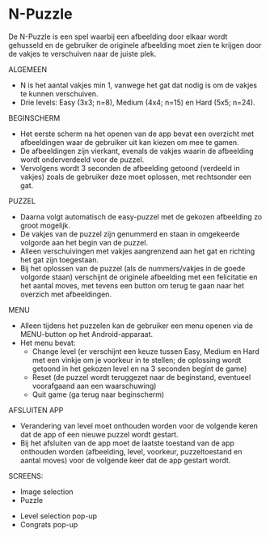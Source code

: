 N-Puzzle
========

De N-Puzzle is een spel waarbij een afbeelding door elkaar wordt gehusseld en de gebruiker de originele afbeelding moet zien te krijgen door de vakjes te verschuiven naar de juiste plek.

ALGEMEEN
- N is het aantal vakjes min 1, vanwege het gat dat nodig is om de vakjes te kunnen verschuiven.
- Drie levels: Easy (3x3; n=8), Medium (4x4; n=15) en Hard (5x5; n=24).

BEGINSCHERM
- Het eerste scherm na het openen van de app bevat een overzicht met afbeeldingen waar de gebruiker uit kan kiezen om mee te gamen.
- De afbeeldingen zijn vierkant, evenals de vakjes waarin de afbeelding wordt onderverdeeld voor de puzzel.
- Vervolgens wordt 3 seconden de afbeelding getoond (verdeeld in vakjes) zoals de gebruiker deze moet oplossen, met rechtsonder een gat.

PUZZEL
- Daarna volgt automatisch de easy-puzzel met de gekozen afbeelding zo groot mogelijk. 
- De vakjes van de puzzel zijn genummerd en staan in omgekeerde volgorde aan het begin van de puzzel.
- Alleen verschuivingen met vakjes aangrenzend aan het gat en richting het gat zijn toegestaan.
- Bij het oplossen van de puzzel (als de nummers/vakjes in de goede volgorde staan) verschijnt de originele afbeelding met een felicitatie en het aantal moves, met tevens een button om terug te gaan naar het overzich met afbeeldingen.

MENU
- Alleen tijdens het puzzelen kan de gebruiker een menu openen via de MENU-button op het Android-apparaat.
- Het menu bevat:
  * Change level (er verschijnt een keuze tussen Easy, Medium en Hard met een vinkje om je voorkeur in te stellen; de oplossing wordt getoond in het gekozen level en na 3 seconden begint de game)
  * Reset (de puzzel wordt teruggezet naar de beginstand, eventueel voorafgaand aan een waarschuwing)
  * Quit game (ga terug naar beginscherm)

AFSLUITEN APP
- Verandering van level moet onthouden worden voor de volgende keren dat de app of een nieuwe puzzel wordt gestart.
- Bij het afsluiten van de app moet de laatste toestand van de app onthouden worden (afbeelding, level, voorkeur, puzzeltoestand en aantal moves) voor de volgende keer dat de app gestart wordt.

SCREENS:
- Image selection
- Puzzle
 * Level selection pop-up
 * Congrats pop-up
